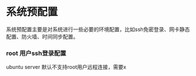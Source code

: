# 系统预配置
系统预配置主要是对系统进行一些必要的环境配置，比如ssh免密登录、网卡静态配置、防火墙、时间同步配置。
### root 用户ssh登录配置
ubuntu server 默认不支持root用户远程连接，需要x  
<!--stackedit_data:
eyJoaXN0b3J5IjpbLTY4ODQ1OTMxNSw3MzA5OTgxMTZdfQ==
-->